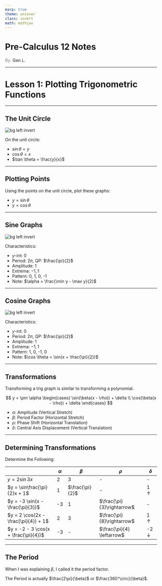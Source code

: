 ```yaml
---
marp: true
theme: uncover
class: invert
math: mathjax
---
```


# <!--fit--> Pre-Calculus 12 Notes
<span style="color:grey">By:</span> Gen L.

<!--_footer: In partnership with Hyperion University, 2024-->

---

# Lesson 1: Plotting Trigonometric Functions

---

## The Unit Circle

![bg left invert](https://assets-global.website-files.com/621ca7b6009267905d98302b/62f2b3b7b7b09276a4ad01f2_Unit%20Circle%20Degrees.gif)

On the unit circle:
* $\sin \theta = y$
* $\cos \theta = x$
* $\tan \theta = \frac{y}{x}$

---

## Plotting Points

Using the points on the unit circle, plot these graphs:

* $y = \sin \theta$
* $y = \cos \theta$

---

## Sine Graphs

![bg left invert](https://www.wikihow.com/images/thumb/f/f8/Graph-Sine-and-Cosine-Functions-Step-2.jpg/v4-460px-Graph-Sine-and-Cosine-Functions-Step-2.jpg.webp)

Characteristics:

* $y$-int: 0
* Period: $2\pi$, QP: $\frac{\pi}{2}$
* Amplitude: 1
* Extrema: $-1, 1$
* Pattern: 0, 1, 0, -1
* Note: $\alpha = \frac{\min y - \max y}{2}$

---

## Cosine Graphs

![bg left invert](https://www.varsitytutors.com/assets/vt-hotmath-legacy/hotmath_help/topics/graphing-cosine-function/cos-graph.gif)

Characteristics:

* $y$-int: 0
* Period: $2\pi$, QP: $\frac{\pi}{2}$
* Amplitude: 1
* Extrema: $-1, 1$
* Pattern: 1, 0, -1, 0
* Note: $\cos \theta = \sin(x + \frac{\pi}{2})$

---

## Transformations

Transforming a trig graph is similar to transforming a polynomial.

$$ y = \pm \alpha
    \begin{cases}
        \sin(\beta(x - \rho)) + \delta \\
        \cos(\beta(x - \rho)) + \delta
    \end{cases}
$$

* $\alpha$: Amplitude (Vertical Stretch)
* $\beta$: Period Factor (Horizontal Stretch)
* $\rho$: Phase Shift (Horizontal Translation)
* $\delta$: Central Axis Displacement (Vertical Translation)

---

## Determining Transformations

Determine the Following:

| | $\alpha$ | $\beta$ | $\rho$ | $\delta$ |
|-|----------|---------|--------|----------|
| $y = 2 \sin 3x$ | 2 | 3 | - | - |
| $y = \sin\frac{\pi}{2}x + 1$ | 1 | $\frac{\pi}{2}$ | - | 1 $\uparrow$ |
| $y = -3 \sin(x - \frac{\pi}{3})$ | -3 | 1 | $\frac{\pi}{3}\rightarrow$ | - |
| $y = 2 \cos(2x - \frac{\pi}{4}) + 1$ | 2 | 3 | $\frac{\pi}{8}\rightarrow$ | 1 $\uparrow$ |
| $y = -2 - 3 \cos(x + \frac{\pi}{4})$ | -3 | - | $\frac{\pi}{4} \leftarrow$ | -2 $\downarrow$ |

---

## The Period

When I was explaining $\beta$, I called it the period factor.

The Period is actually $\frac{2\pi}{\beta}$ or $\frac{360^\circ}{\beta}$.


